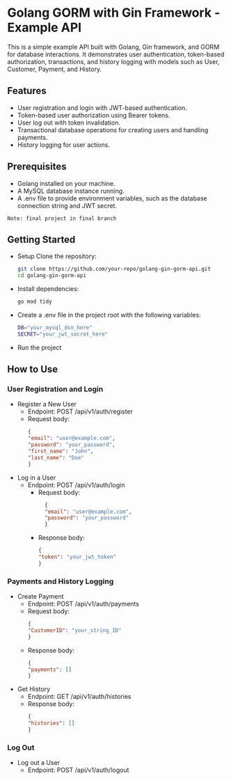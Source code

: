 # Golang GORM with Gin Framework - Example API
This is a simple example API built with Golang, Gin framework, 
and GORM for database interactions. It demonstrates user 
authentication, token-based authorization, transactions, and history 
logging with models such as User, Customer, Payment, and History.

## Features
- User registration and login with JWT-based authentication.
- Token-based user authorization using Bearer tokens.
- User log out with token invalidation.
- Transactional database operations for creating users and handling payments.
- History logging for user actions.

## Prerequisites
- Golang installed on your machine.
- A MySQL database instance running.
- A .env file to provide environment variables, such as the database connection string and JWT secret.
 
``
Note: final project in final branch
``

## Getting Started
- Setup
    Clone the repository:
    ```bash
    git clone https://github.com/your-repo/golang-gin-gorm-api.git
    cd golang-gin-gorm-api
    ```
- Install dependencies:
    ```bash
    go mod tidy
  ```
- Create a .env file in the project root with the following variables:
    ```bash
    DB="your_mysql_dsn_here"
    SECRET="your_jwt_secret_here"
  ```
- Run the project

## How to Use
### User Registration and Login
- Register a New User
    - Endpoint: POST /api/v1/auth/register
    - Request body:
        ```json
        {
        "email": "user@example.com",
        "password": "your_password",
        "first_name": "John",
        "last_name": "Doe"
        }
      ```
- Log in a User
  - Endpoint: POST /api/v1/auth/login
    - Request body:
      ```json
        {
        "email": "user@example.com",
        "password": "your_password"
        }
      ```
    - Response body:
        ```json
        {
        "token": "your_jwt_token"
        }
      ```

### Payments and History Logging
- Create Payment
  - Endpoint: POST /api/v1/auth/payments
  - Request body:
    ```json
    {
    "CustomerID": "your_string_ID"
    }
    ```
  - Response body:
    ```json
    {
    "payments": []
    }
    ```
- Get History
    - Endpoint: GET /api/v1/auth/histories
    - Response body:
      ```json
      {
      "histories": []
      }
      ```

### Log Out
- Log out a User
  - Endpoint: POST /api/v1/auth/logout